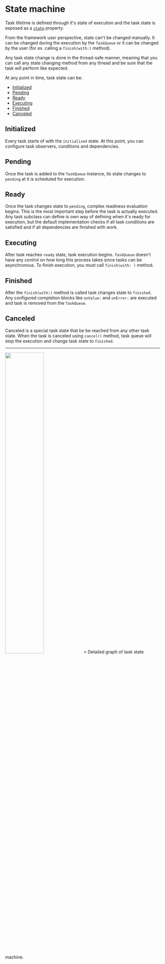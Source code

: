 # State machine

Task lifetime is defined through it's state of execution and the task state is exposed as a [`state`](https://github.com/arikis/Overdrive/blob/master/Sources/Overdrive/TaskBase.swift#L35) property.

From the framework user perspective, state can't be changed manually. It can be changed during the execution by the `TaskQueue` or it can be changed by the user (for ex. calling a `finish(with:)` method).

Any task state change is done in the thread-safe manner, meaning that you can call any state changing method from any thread and be sure that the task will perform like expected.

At any point in time, task state can be:

* [Initialized](#initialized)
* [Pending](#pending)
* [Ready](#ready)
* [Executing](#executing)
* [Finished](#finished)
* [Canceled](#canceled)

## Initialized

Every task starts of with the `initialized` state. At this point, you can configure task observers, conditions and dependencies.

## Pending

Once the task is added to the `TaskQueue` instance, its state changes to `pending` at it is scheduled for execution.

## Ready

Once the task changes state to `pending`, complex readiness evaluation begins. This is the most important step before the task is actually executed. Any task subclass can define is own  way of defining when it's ready for execution, but the default implementation checks if all task conditions are satisfied and if all dependencies are finished with work.

## Executing

After task reaches `ready` state, task execution begins. `TaskQueue` doesn't have any control on how long this process takes since tasks can be asynchronous. To finish execution, you must call `finish(with: )` method.

## Finished

After the `finish(with:)` method is called task changes state to `finished`. Any configured completion blocks like `onValue:` and `onError:` are executed and task is removed from the `TaskQueue`.

## Canceled

Canceled is a special task state that be be reached from any other task state. When the task is canceled using `cancel()` method, task queue will stop the execution and change task state to `finished`.

---

<img src="http://i.imgur.com/4nrdY5g.png" width="50%" height="50%" />
> Detailed graph of task state machine.
